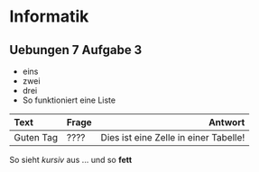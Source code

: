 # Informatik
## Uebungen 7 Aufgabe 3

* eins
* zwei
* drei
* So funktioniert eine Liste

|Text|Frage|Antwort|
|:----|-----|-------:|
|Guten Tag|????|Dies ist eine Zelle in einer Tabelle!|

So sieht *kursiv* aus
... und so **fett**
